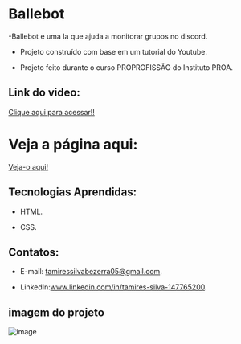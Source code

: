 # Ballebot

  -Ballebot e uma Ia que ajuda a monitorar grupos no discord.
   
 - Projeto construído com base em um tutorial do Youtube.

 - Projeto feito durante o curso PROPROFISSÃO do Instituto PROA.

## Link do video:

 [Clique aqui para acessar!!](https://www.youtube.com/watch?v=llF6vD-RljE)

 #  Veja a página aqui:
 [Veja-o aqui!](https://ballebot-navy.vercel.app/)
   
  
   
## Tecnologias Aprendidas:
 - HTML.
   
 - CSS.

## Contatos:
 - E-mail: tamiressilvabezerra05@gmail.com.
   
 - LinkedIn:www.linkedin.com/in/tamires-silva-147765200.

      
    
## imagem do projeto
![image](https://github.com/tamiressil/Ballebot/assets/163886976/2a25aa9b-d502-427b-a79b-e96966bcb94e)


